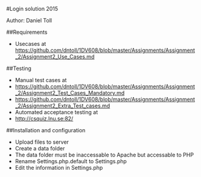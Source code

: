 #Login solution 2015

Author: Daniel Toll

##Requirements
 * Usecases at https://github.com/dntoll/1DV608/blob/master/Assignments/Assignment_2/Assignment2_Use_Cases.md

##Testing
 * Manual test cases at 
  * https://github.com/dntoll/1DV608/blob/master/Assignments/Assignment_2/Assignment2_Test_Cases_Mandatory.md
  * https://github.com/dntoll/1DV608/blob/master/Assignments/Assignment_2/Assignment2_Extra_Test_cases.md
 * Automated acceptance testing at
  * http://csquiz.lnu.se:82/

##Installation and configuration

 * Upload files to server
 * Create a data folder
  * The data folder must be inaccessable to Apache but accessable to PHP
 * Rename Settings.php.default to Settings.php
 * Edit the information in Settings.php
 